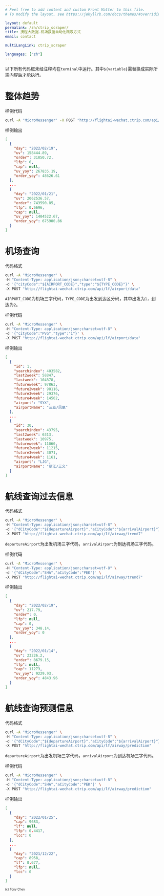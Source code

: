 ```yaml
---
# Feel free to add content and custom Front Matter to this file.
# To modify the layout, see https://jekyllrb.com/docs/themes/#overriding-theme-defaults

layout: default
permalink: /zh/ctrip_scraper/
title: 携程大数据-机场数据自动化爬取方式
email: contact

multiLangLink: ctrip_scraper

languages: ["zh"]
---
```


以下所有代码框未经注释均在`terminal`中运行。其中`${variable}`需替换成实际所需内容后才能执行。

# 整体趋势

样例代码

```bash
curl -A "MicroMessenger" -X POST "http://flightai-wechat.ctrip.com/api/lf/dom/trend"  
```

样例输出

```json
[
  {
    "day": "2022/02/19",
    "uv": 158444.89,
    "order": 31050.72,
    "lfp": 0,
    "cap": null,
    "uv_yoy": 267835.19,
    "order_yoy": 48626.61
  },
  ...
  {
    "day": "2022/01/21",
    "uv": 2062536.57,
    "order": 743590.85,
    "lfp": 0.5696,
    "cap": null,
    "uv_yoy": 1404522.67,
    "order_yoy": 675900.86
  }
]
```

# 机场查询

代码格式

```bash
curl -A "MicroMessenger" \
-H "Content-Type: application/json;charset=utf-8" \
-d '{"cityCode":"${AIRPORT_CODE}","type":"${TYPE_CODE}"}' \        
-X POST "http://flightai-wechat.ctrip.com/api/lf/airport/data"    
```

`AIRPORT_CODE`为机场三字代码，`TYPE_CODE`为出发到达区分码，其中出发为`1`，到达为`2`。

样例代码

```bash
curl -A "MicroMessenger" \
-H "Content-Type: application/json;charset=utf-8" \
-d '{"cityCode":"PVG","type":"1"}' \        
-X POST "http://flightai-wechat.ctrip.com/api/lf/airport/data"    
```

样例输出

```json
[
  {
    "id": 1,
    "searchindex": 403582,
    "last2week": 58847,
    "lastweek": 104878,
    "futureweek": 97863,
    "future2week": 98116,
    "future3week": 29376,
    "future4week": 14502,
    "airport": "SYX",
    "airportName": "三亚/凤凰"
  },
  ...
  {
    "id": 30,
    "searchindex": 43795,
    "last2week": 6313,
    "lastweek": 10975,
    "futureweek": 11060,
    "future2week": 11215,
    "future3week": 3071,
    "future4week": 1161,
    "airport": "LJG",
    "airportName": "丽江/三义"
  }
]
```

# 航线查询过去信息

代码格式

```bash
curl -A "MicroMessenger" \
-H "Content-Type: application/json;charset=utf-8" \
-d '{"dCityCode":"${departureAirport}","aCityCode":"${arrivalAirport}"}' \
-X POST "http://flightai-wechat.ctrip.com/api/lf/airway/trend7" 
```

`departureAirport`为出发机场三字代码，`arrivalAirport`为到达机场三字代码。

样例代码

```bash
curl -A "MicroMessenger" \
-H "Content-Type: application/json;charset=utf-8" \
-d '{"dCityCode":"SHA","aCityCode":"PEK"}' \
-X POST "http://flightai-wechat.ctrip.com/api/lf/airway/trend7"  
```

样例输出

```json
[
  {
    "day": "2022/02/19",
    "uv": 217.79,
    "order": 0,
    "lfp": null,
    "cap": 0,
    "uv_yoy": 348.14,
    "order_yoy": 0
  },
  ...
  {
    "day": "2022/01/14",
    "uv": 23226.2,
    "order": 8679.15,
    "lfp": null,
    "cap": 11273,
    "uv_yoy": 9229.93,
    "order_yoy": 4843.96
  }
]
```

# 航线查询预测信息

代码格式

```bash
curl -A "MicroMessenger" \
-H "Content-Type: application/json;charset=utf-8" \
-d '{"dCityCode":"${departureAirport}","aCityCode":"${arrivalAirport}"}' \
-X POST "http://flightai-wechat.ctrip.com/api/lf/airway/prediction" 
```

`departureAirport`为出发机场三字代码，`arrivalAirport`为到达机场三字代码。

样例代码

```bash
curl -A "MicroMessenger" \
-H "Content-Type: application/json;charset=utf-8" \
-d '{"dCityCode":"SHA","aCityCode":"PEK"}' \
-X POST "http://flightai-wechat.ctrip.com/api/lf/airway/prediction"  
```

样例输出

```json
[
  {
    "day": "2022/01/25",
    "cap": 9683,
    "lf": null,
    "lfp": 0.4417,
    "lcc": 0
  },
  ...
  {
    "day": "2021/12/22",
    "cap": 8958,
    "lf": 0.677,
    "lfp": null,
    "lcc": 0
  }
]
```

<sub>
    <sup>
        (c) Tony Chen
    </sup>
</sub>
